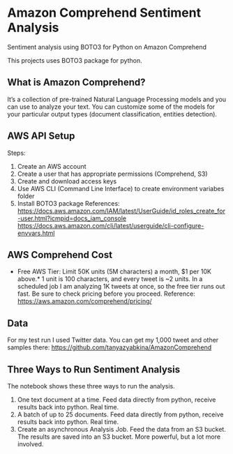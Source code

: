 # Amazon Comprehend Sentiment Analysis
Sentiment analysis using BOTO3 for Python on Amazon Comprehend

This projects uses BOTO3 package for python.

## What is Amazon Comprehend?
It’s a collection of pre-trained Natural Language Processing models and you can use to analyze your text. 
You can customize some of the models for your particular output types (document classification, entities detection).

## AWS API Setup
Steps:
1. Create an AWS account
2. Create a user that has appropriate permissions (Comprehend, S3)
3. Create and download access keys
4. Use AWS CLI (Command Line Interface) to create environment variabes folder
5. Install BOTO3 package
References:
https://docs.aws.amazon.com/IAM/latest/UserGuide/id_roles_create_for-user.html?icmpid=docs_iam_console
https://docs.aws.amazon.com/cli/latest/userguide/cli-configure-envvars.html

## AWS Comprehend Cost
* Free AWS Tier: Limit 50K units (5M characters) a month, $1 per 10K above.*
1 unit is 100 characters, and every tweet is ~2 units. 
In a scheduled job I am analyzing 1K tweets at once, so the free tier runs out fast. Be sure to check pricing before you proceed.
Reference:
https://aws.amazon.com/comprehend/pricing/

## Data
For my test run I used Twitter data.
You can get my 1,000 tweet and other samples there:
https://github.com/tanyazyabkina/AmazonComprehend

## Three Ways to Run Sentiment Analysis
The notebook shows these three ways to run the analysis.
1. One text document at a time. 
Feed data directly from python, receive results back into python. Real time.
2. A batch of up to 25 documents. 
Feed data directly from python, receive results back into python. Real time.
3. Create an asynchronous Analysis Job.
Feed the data from an S3 bucket. The results are saved into an S3 bucket. More powerful, but a lot more involved.
